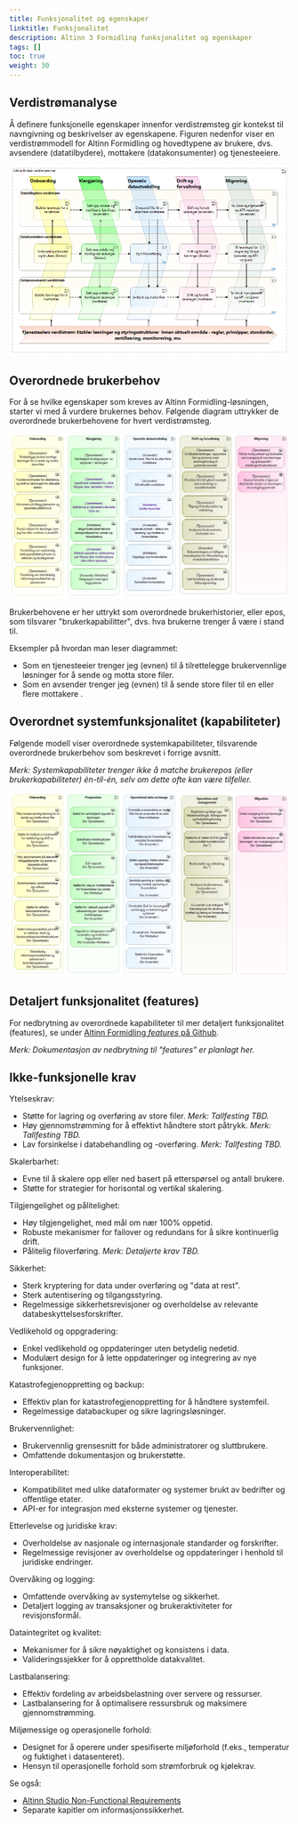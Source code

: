 ```yaml
---
title: Funksjonalitet og egenskaper
linktitle: Funksjonalitet
description: Altinn 3 Formidling funksjonalitet og egenskaper
tags: []
toc: true
weight: 30
---
```


## Verdistrømanalyse

Å definere funksjonelle egenskaper innenfor verdistrømsteg 
gir kontekst til navngivning og beskrivelser av egenskapene. 
Figuren nedenfor viser en verdistrømmodell for Altinn Formidling og hovedtypene av brukere, 
dvs. avsendere (datatilbydere), mottakere (datakonsumenter) og tjenesteeiere.


![Altinn 3 Formidling høy-nivå verdistrøm](altinn3-broker-value-stream-model.nb.png "Altinn 3 Formidling høy-nivå verdistrøm")
<!--
[{{< figure src="./Altinn 3 Broker high level value streams (en ).png" title="Figure: Altinn 3 Broker high level value streams" alt="Alt-text">}}](https://altinn.github.io/ark/models/archi-all/?view=id-10895c7502b84511bb272d77e91ecb00)
-->



## Overordnede brukerbehov
For å se hvilke egenskaper som kreves av Altinn Formidling-løsningen, starter vi med å vurdere brukernes behov. 
Følgende diagram uttrykker de overordnede brukerbehovene for hvert verdistrømsteg.

![Høy-nivå brukerbehov for styrt filoverføring](high-level-user-needs-for-managed-file-transfer.nb.png "Høy-nivå brukerbehov for styrt filoverføring")

Brukerbehovene er her uttrykt som overordnede brukerhistorier, eller epos, 
som tilsvarer "brukerkapabilitter", dvs. hva brukerne trenger å være i stand til.

<!--
_Note: This way of expressing used needs as  high level user stories, or epics, 
is in line with by common frameworks for  agile development. See e.g. [the Scaled Agile Framework for Enterprises (SAFe)](https://scaledagileframework.com/)._
-->

Eksempler på hvordan man leser diagrammet:

* Som en tjenesteeier trenger jeg (evnen) til å tilrettelegge brukervennlige løsninger for å sende og motta store filer.
* Som en avsender trenger jeg (evnen) til å sende store  filer til en eller flere mottakere .


##  Overordnet systemfunksjonalitet (kapabiliteter)
 
Følgende modell viser overordnede systemkapabiliteter, tilsvarende overordnede brukerbehov som beskrevet i forrige avsnitt.


_Merk: Systemkapabiliteter trenger ikke å matche brukerepos (eller brukerkapabiliteter) én-til-én, 
selv om dette ofte kan være tilfeller._

![Altinn 3 Broker High Level Capabilities](altinn3-broker-high-level-capabilities.nb.png "Altinn 3 Broker High Level Capabilities")

<!-- Erik TO_DO: Diagram with mapping from user needs (or user capabilities) to system capabilities -->


## Detaljert funksjonalitet (features)

For nedbrytning av overordnede kapabiliteter til mer detaljert funksjonalitet (features), se under [Altinn Formidling _features_ på Github](https://github.com/orgs/Altinn/projects/54/views/11).

_Merk: Dokumentasjon av nedbrytning til "features" er planlagt her._


## Ikke-funksjonelle krav

Ytelseskrav:

* Støtte for lagring og overføring av store filer. _Merk: Tallfesting TBD._
* Høy gjennomstrømming for å effektivt håndtere stort påtrykk. _Merk: Tallfesting TBD._
* Lav forsinkelse i databehandling og -overføring. _Merk: Tallfesting TBD._

Skalerbarhet:

* Evne til å skalere opp eller ned basert på etterspørsel og antall brukere.
* Støtte for strategier for horisontal og vertikal skalering.

Tilgjengelighet og pålitelighet:

* Høy tilgjengelighet, med mål om nær 100% oppetid.
* Robuste mekanismer for failover og redundans for å sikre kontinuerlig drift.
* Pålitelig filoverføring. _Merk: Detaljerte krav TBD._

Sikkerhet:

* Sterk kryptering for data under overføring og "data at rest".
* Sterk autentisering og tilgangsstyring.
* Regelmessige sikkerhetsrevisjoner og overholdelse av relevante databeskyttelsesforskrifter.

Vedlikehold og oppgradering:

* Enkel vedlikehold og oppdateringer uten betydelig nedetid.
* Modulært design for å lette oppdateringer og integrering av nye funksjoner.

Katastrofegjenoppretting og backup:

* Effektiv plan for katastrofegjenoppretting for å håndtere systemfeil.
* Regelmessige databackuper og sikre lagringsløsninger.

Brukervennlighet:

* Brukervennlig grensesnitt for både administratorer og sluttbrukere.
* Omfattende dokumentasjon og brukerstøtte.

Interoperabilitet:

* Kompatibilitet med ulike dataformater og systemer brukt av bedrifter og offentlige etater.
* API-er for integrasjon med eksterne systemer og tjenester.

Etterlevelse og juridiske krav:

* Overholdelse av nasjonale og internasjonale standarder og forskrifter.
* Regelmessige revisjoner av overholdelse og oppdateringer i henhold til juridiske endringer.

Overvåking og logging:

* Omfattende overvåking av systemytelse og sikkerhet.
* Detaljert logging av transaksjoner og brukeraktiviteter for revisjonsformål.

Dataintegritet og kvalitet:

* Mekanismer for å sikre nøyaktighet og konsistens i data.
* Valideringssjekker for å opprettholde datakvalitet.

Lastbalansering:

* Effektiv fordeling av arbeidsbelastning over servere og ressurser.
* Lastbalansering for å optimalisere ressursbruk og maksimere gjennomstrømming.

Miljømessige og operasjonelle forhold:

* Designet for å operere under spesifiserte miljøforhold (f.eks., temperatur og fuktighet i datasenteret).
* Hensyn til operasjonelle forhold som strømforbruk og kjølekrav.

Se også:

* [Altinn Studio Non-Functional Requirements](https://docs.altinn.studio/technology/architecture/requirements/non_functional/)
* Separate kapitler om informasjonssikkerhet. <!-- Erik: kryssreferanse! -->
